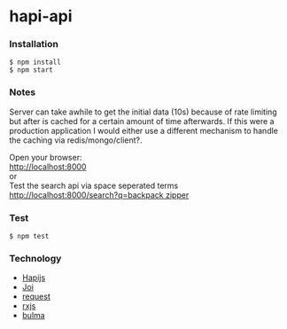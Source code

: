 # hapi-api

### Installation
```
$ npm install
$ npm start
```
### Notes
Server can take awhile to get the initial data (10s) because of rate limiting but after is cached for a certain amount of time afterwards. If this were a production application I would either use a different mechanism to handle the caching via redis/mongo/client?.

Open your browser:  
[http://localhost:8000](http://localhost:8000)  
or  
Test the search api via space seperated terms     
[http://localhost:8000/search?q=backpack zipper](http://localhost:8000/search?q=backpack%20zipper)  

### Test
```
$ npm test
```

### Technology
* [Hapijs](https://github.com/hapijs/hapi)
* [Joi](https://github.com/hapijs/joi)
* [request](https://github.com/request/request)
* [rxjs](https://github.com/ReactiveX/RxJS)
* [bulma](https://github.com/jgthms/bulma)
